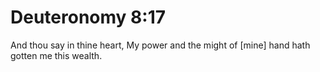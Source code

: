 # Deuteronomy 8:17

And thou say in thine heart, My power and the might of [mine] hand hath gotten me this wealth.